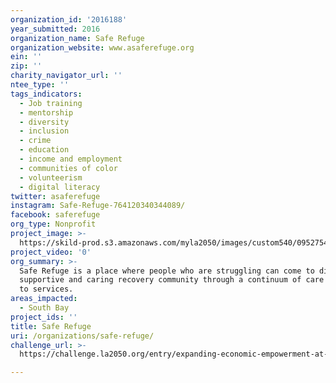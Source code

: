 ```yaml
---
organization_id: '2016188'
year_submitted: 2016
organization_name: Safe Refuge
organization_website: www.asaferefuge.org
ein: ''
zip: ''
charity_navigator_url: ''
ntee_type: ''
tags_indicators:
  - Job training
  - mentorship
  - diversity
  - inclusion
  - crime
  - education
  - income and employment
  - communities of color
  - volunteerism
  - digital literacy
twitter: asaferefuge
instagram: Safe-Refuge-764120340344089/
facebook: saferefuge
org_type: Nonprofit
project_image: >-
  https://skild-prod.s3.amazonaws.com/myla2050/images/custom540/0952754165741-team91.jpg
project_video: '0'
org_summary: >-
  Safe Refuge is a place where people who are struggling can come to discover a
  supportive and caring recovery community through a continuum of care approach
  to services.
areas_impacted:
  - South Bay
project_ids: ''
title: Safe Refuge
uri: /organizations/safe-refuge/
challenge_url: >-
  https://challenge.la2050.org/entry/expanding-economic-empowerment-at-safe-refuge

---
```

